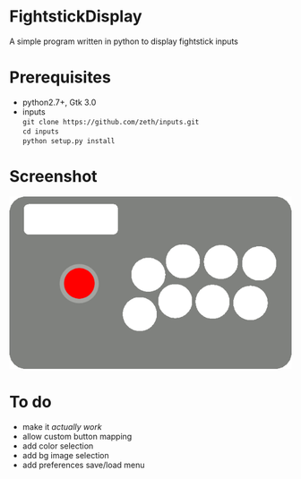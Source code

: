 # FightstickDisplay
A simple program written in python to display fightstick inputs

# Prerequisites
* python2.7+, Gtk 3.0
* inputs  
    `git clone https://github.com/zeth/inputs.git`  
    `cd inputs`  
    `python setup.py install`  

# Screenshot
![Alt text](/python/images/fightstick.gif?raw=true)

# To do
* make it *actually work*
* allow custom button mapping
* add color selection
* add bg image selection
* add preferences save/load menu
